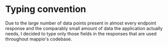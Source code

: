 # Typing convention

Due to the large number of data points present in almost every endpoint response and the comparably small amount of data the application actually needs, I decided to type only those fields in the responses that are used throughout mappio's codebase.
